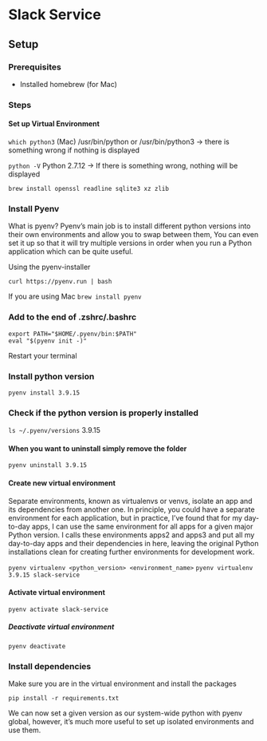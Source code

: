 # Slack Service

## Setup

### Prerequisites

- Installed homebrew (for Mac)

### Steps

#### Set up Virtual Environment

`which python3` (Mac)
/usr/bin/python or /usr/bin/python3
-> there is something wrong if nothing is displayed

`python -V`
Python 2.7.12
-> If there is something wrong, nothing will be displayed

`brew install openssl readline sqlite3 xz zlib`

### Install Pyenv

What is pyenv?
Pyenv’s main job is to install different python versions into their own environments and allow you to swap between them, You can even set it up so that it will try multiple versions in order when you run a Python application which can be quite useful.

Using the pyenv-installer

`curl https://pyenv.run | bash`

If you are using Mac
`brew install pyenv`

### Add to the end of .zshrc/.bashrc

```
export PATH="$HOME/.pyenv/bin:$PATH"
eval "$(pyenv init -)"
```

Restart your terminal

### Install python version

`pyenv install 3.9.15`

### Check if the python version is properly installed

`ls ~/.pyenv/versions`
3.9.15

#### When you want to uninstall simply remove the folder

`pyenv uninstall 3.9.15`

#### Create new virtual environment

Separate environments, known as virtualenvs or venvs, isolate an app and its dependencies from another one. In principle, you could have a separate environment for each application, but in practice, I’ve found that for my day-to-day apps, I can use the same environment for all apps for a given major Python version. I calls these environments apps2 and apps3 and put all my day-to-day apps and their dependencies in here, leaving the original Python installations clean for creating further environments for development work.

`pyenv virtualenv <python_version> <environment_name>`
`pyenv virtualenv 3.9.15 slack-service`

#### Activate virtual environment

`pyenv activate slack-service`

##### Deactivate virtual environment

`pyenv deactivate`

### Install dependencies

Make sure you are in the virtual environment and install the packages

`pip install -r requirements.txt`

We can now set a given version as our system-wide python with pyenv global, however, it’s much more useful to set up isolated environments and use them.

